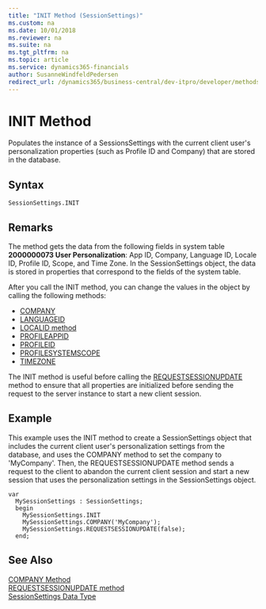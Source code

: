 ```yaml
---
title: "INIT Method (SessionSettings)"
ms.custom: na
ms.date: 10/01/2018
ms.reviewer: na
ms.suite: na
ms.tgt_pltfrm: na
ms.topic: article
ms.service: dynamics365-financials
author: SusanneWindfeldPedersen
redirect_url: /dynamics365/business-central/dev-itpro/developer/methods-auto/al-method-reference
---
```


 

# INIT Method
Populates the instance of a SessionsSettings with the current client user's personalization properties (such as Profile ID and Company) that are stored in the database.

## Syntax  

```  
SessionSettings.INIT
```  

## Remarks  
The method gets the data from the following fields in system table **2000000073 User Personalization**: App ID, Company, Language ID, Locale ID, Profile ID, Scope, and Time Zone. In the SessionSettings object, the data is stored in properties that correspond to the fields of the system table.

After you call the INIT method, you can change the values in the object by calling the following methods:
-   [COMPANY](devenv-company-method-sessionsettings.md)
-   [LANGUAGEID](devenv-languageid-method-sessionsettings.md)
-   [LOCALID method](devenv-localeid-method-sessionsettings.md)
-   [PROFILEAPPID](devenv-profileappid-method-sessionsettings.md)
-   [PROFILEID](devenv-profileid-method-sessionsettings.md)
-   [PROFILESYSTEMSCOPE](devenv-profilesystemscope-method-sessionsettings.md)
-   [TIMEZONE](devenv-timezone-method-sessionsettings.md)

The INIT method is useful before calling the [REQUESTSESSIONUPDATE](devenv-requestsessionupdate-method.md) method to ensure that all properties are initialized before sending the request to the server instance to start a new client session.

## Example  
This example uses the INIT method to create a SessionSettings object that includes the current client user's personalization settings from the database, and uses the COMPANY method to set the company to 'MyCompany'. Then, the REQUESTSESSIONUPDATE method sends a request to the client to abandon the current client session and start a new session that uses the personalization settings in the SessionSettings object.

```
var
  MySessionSettings : SessionSettings;
  begin
    MySessionSettings.INIT
    MySessionSettings.COMPANY('MyCompany');
    MySessionSettings.REQUESTSESSIONUPDATE(false);
  end;  
```  

## See Also  
[COMPANY Method](devenv-company-method-sessionsettings.md)  
[REQUESTSESSIONUPDATE method](devenv-requestsessionupdate-method.md)  
[SessionSettings Data Type](../datatypes/devenv-sessionsettings-data-type.md)  
